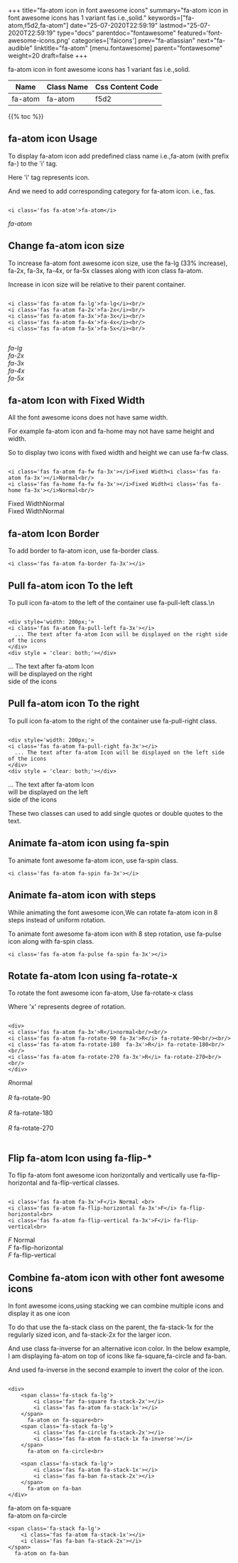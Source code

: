 +++
title="fa-atom icon in font awesome icons"
summary="fa-atom icon in font awesome icons has 1 variant fas i.e.,solid."
keywords=["fa-atom,f5d2,fa-atom"]
date="25-07-2020T22:59:19"
lastmod="25-07-2020T22:59:19"
type="docs"
parentdoc="fontawesome"
featured='font-awesome-icons.png'
categories=['faicons']
prev="fa-atlassian"
next="fa-audible"
linktitle="fa-atom"
[menu.fontawesome]
parent="fontawesome"
weight=20
draft=false
+++


fa-atom icon in font awesome icons has 1 variant fas i.e.,solid.

<div class='table-responsive'><table class='table'><thead><tr><th>Name</th><th>Class Name</th><th>Css Content Code</th></tr></thead><tbody><tr><td>fa-atom</td><td>fa-atom</td><td>f5d2</td></tr></tbody></table></div>


{{% toc %}}


## fa-atom icon Usage

To display fa-atom icon add predefined class name i.e.,fa-atom (with prefix fa-) to the 'i' tag.

Here 'i' tag represents icon.

And we need to add corresponding category for fa-atom icon. i.e., fas.


```

<i class='fas fa-atom'>fa-atom</i>
```

<i class='fas fa-atom'>fa-atom</i>




## Change fa-atom icon size
To increase fa-atom font awesome icon size, use the fa-lg (33% increase), fa-2x, fa-3x, fa-4x, or fa-5x classes along with icon class fa-atom.

Increase in icon size will be relative to their parent container. 

```

<i class='fas fa-atom fa-lg'>fa-lg</i><br/>
<i class='fas fa-atom fa-2x'>fa-2x</i><br/>
<i class='fas fa-atom fa-3x'>fa-3x</i><br/>
<i class='fas fa-atom fa-4x'>fa-4x</i><br/>
<i class='fas fa-atom fa-5x'>fa-5x</i><br/>
            
```

<i class='fas fa-atom fa-lg'>fa-lg</i><br/>
<i class='fas fa-atom fa-2x'>fa-2x</i><br/>
<i class='fas fa-atom fa-3x'>fa-3x</i><br/>
<i class='fas fa-atom fa-4x'>fa-4x</i><br/>
<i class='fas fa-atom fa-5x'>fa-5x</i><br/>
            



## fa-atom Icon with Fixed Width 

All the font awesome icons does not have same width.

For example fa-atom icon and fa-home may not have same height and width.

So to display two icons with fixed width and height we can use fa-fw class.


```

<i class='fas fa-atom fa-fw fa-3x'></i>Fixed Width<i class='fas fa-atom fa-3x'></i>Normal<br/>
<i class='fas fa-home fa-fw fa-3x'></i>Fixed Width<i class='fas fa-home fa-3x'></i>Normal<br/>
```

<i class='fas fa-atom fa-fw fa-3x'></i>Fixed Width<i class='fas fa-atom fa-3x'></i>Normal<br/>
<i class='fas fa-home fa-fw fa-3x'></i>Fixed Width<i class='fas fa-home fa-3x'></i>Normal<br/>



## fa-atom Icon Border 

To add border to fa-atom icon, use fa-border class.


```
<i class='fas fa-atom fa-border fa-3x'></i>

```
<i class='fas fa-atom fa-border fa-3x'></i>





## Pull fa-atom icon To the left

To pull icon fa-atom to the left of the container use fa-pull-left class.\n

```

<div style='width: 200px;'>
<i class='fas fa-atom fa-pull-left fa-3x'></i>
  ... The text after fa-atom Icon will be displayed on the right side of the icons
</div>
<div style = 'clear: both;'></div>
```

<div style='width: 200px;'>
<i class='fas fa-atom fa-pull-left fa-3x'></i>
  ... The text after fa-atom Icon will be displayed on the right side of the icons
</div>
<div style = 'clear: both;'></div>




## Pull fa-atom icon To the right
To pull icon fa-atom to the right of the container use fa-pull-right class.

```

<div style='width: 200px;'>
<i class='fas fa-atom fa-pull-right fa-3x'></i>
  ... The text after fa-atom Icon will be displayed on the left side of the icons
</div>
<div style = 'clear: both;'></div>
```

<div style='width: 200px;'>
<i class='fas fa-atom fa-pull-right fa-3x'></i>
  ... The text after fa-atom Icon will be displayed on the left side of the icons
</div>
<div style = 'clear: both;'></div>

These two classes can used to add single quotes or double quotes to the text.


## Animate fa-atom icon using fa-spin
To animate font awesome fa-atom icon, use fa-spin class.

```
<i class='fas fa-atom fa-spin fa-3x'></i>
```
<i class='fas fa-atom fa-spin fa-3x'></i>




## Animate fa-atom icon with steps
While animating the font awesome icon,We can rotate fa-atom icon in 8 steps instead of uniform rotation.

To animate font awesome fa-atom icon with 8 step rotation, use fa-pulse icon along with fa-spin class.


```
<i class='fas fa-atom fa-pulse fa-spin fa-3x'></i>

```
<i class='fas fa-atom fa-pulse fa-spin fa-3x'></i>





## Rotate fa-atom Icon using fa-rotate-x
To rotate the font awesome icon fa-atom, Use fa-rotate-x class

Where 'x' represents degree of rotation.


```

<div>
<i class='fas fa-atom fa-3x'>R</i>normal<br/><br/>
<i class='fas fa-atom fa-rotate-90 fa-3x'>R</i> fa-rotate-90<br/><br/> 
<i class='fas fa-atom fa-rotate-180  fa-3x'>R</i> fa-rotate-180<br/><br/> 
<i class='fas fa-atom fa-rotate-270 fa-3x'>R</i> fa-rotate-270<br/><br/>
</div>
```

<div>
<i class='fas fa-atom fa-3x'>R</i>normal<br/><br/>
<i class='fas fa-atom fa-rotate-90 fa-3x'>R</i> fa-rotate-90<br/><br/> 
<i class='fas fa-atom fa-rotate-180  fa-3x'>R</i> fa-rotate-180<br/><br/> 
<i class='fas fa-atom fa-rotate-270 fa-3x'>R</i> fa-rotate-270<br/><br/>
</div>




## Flip fa-atom Icon using fa-flip-*
To flip fa-atom font awesome icon horizontally and vertically use fa-flip-horizontal and fa-flip-vertical classes. 

```

<i class='fas fa-atom fa-3x'>F</i> Normal <br>
<i class='fas fa-atom fa-flip-horizontal fa-3x'>F</i> fa-flip-horizontal<br>
<i class='fas fa-atom fa-flip-vertical fa-3x'>F</i> fa-flip-vertical<br>
```

<i class='fas fa-atom fa-3x'>F</i> Normal <br>
<i class='fas fa-atom fa-flip-horizontal fa-3x'>F</i> fa-flip-horizontal<br>
<i class='fas fa-atom fa-flip-vertical fa-3x'>F</i> fa-flip-vertical<br>




## Combine fa-atom icon with other font awesome icons
In font awesome icons,using stacking we can combine multiple icons and display it as one icon 

To do that use the fa-stack class on the parent, the fa-stack-1x for the regularly sized icon, and fa-stack-2x for the larger icon.

And use class fa-inverse for an alternative icon color. 
In the below example, I am displaying fa-atom on top of icons like fa-square,fa-circle and fa-ban.

And used fa-inverse in the second example to invert the color of the icon.

```

<div>
    <span class='fa-stack fa-lg'>
        <i class='far fa-square fa-stack-2x'></i>
        <i class='fas fa-atom fa-stack-1x'></i>
    </span>
      fa-atom on fa-square<br>
    <span class='fa-stack fa-lg'>
        <i class='fas fa-circle fa-stack-2x'></i>
        <i class='fas fa-atom fa-stack-1x fa-inverse'></i>
    </span>
      fa-atom on fa-circle<br>

    <span class='fa-stack fa-lg'>
        <i class='fas fa-atom fa-stack-1x'></i>
        <i class='fas fa-ban fa-stack-2x'></i>
    </span>
      fa-atom on fa-ban
</div>
```

<div>
    <span class='fa-stack fa-lg'>
        <i class='far fa-square fa-stack-2x'></i>
        <i class='fas fa-atom fa-stack-1x'></i>
    </span>
      fa-atom on fa-square<br>
    <span class='fa-stack fa-lg'>
        <i class='fas fa-circle fa-stack-2x'></i>
        <i class='fas fa-atom fa-stack-1x fa-inverse'></i>
    </span>
      fa-atom on fa-circle<br>

    <span class='fa-stack fa-lg'>
        <i class='fas fa-atom fa-stack-1x'></i>
        <i class='fas fa-ban fa-stack-2x'></i>
    </span>
      fa-atom on fa-ban
</div>






